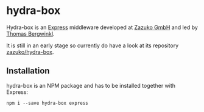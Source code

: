 # hydra-box

Hydra-box is an [Express](https://expressjs.com) middleware developed at [Zazuko GmbH][zazuko] and led by
[Thomas Bergwinkl][bergi].

It is still in an early stage so currently do have a look at its repository
[zazuko/hydra-box](https://github.com/zazuko/hydra-box).

## Installation

hydra-box is an NPM package and has to be installed together with Express:

```shell
npm i --save hydra-box express
```

[zazuko]: http://github.com/zazuko/
[bergi]: https://github.com/bergos/
